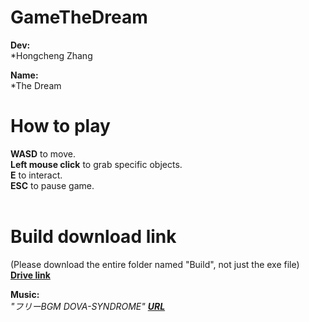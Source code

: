 # GameTheDream

**Dev:** <br>
*Hongcheng Zhang<br>

**Name:** <br>
*The Dream<br>

# How to play 
**WASD** to move. <br>
**Left mouse click** to grab specific objects. <br>
**E** to interact. <br>
**ESC** to pause game. <br>
<br>

# Build download link 
(Please download the entire folder named "Build", not just the exe file) <br>
[**Drive link**](https://drive.google.com/drive/folders/1mxHWdNB0wK-Um30c9VWj5k_GOy2RyHSa?usp=sharing) <br>

**Music:** <br>
_"フリーBGM DOVA-SYNDROME" [**URL**](https://youtu.be/kKg-aXVS1YI?list=PLtomM9b9ry_KNohicuiLKmTuT5CIYVn3L)_<br>
